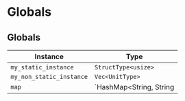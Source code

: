 # Globals

## Globals

| Instance | Type |
| --- | --- |
| `my_static_instance` | `StructType<usize>` |
| `my_non_static_instance` | `Vec<UnitType>` |
| `map` | `HashMap<String, String | String>` |